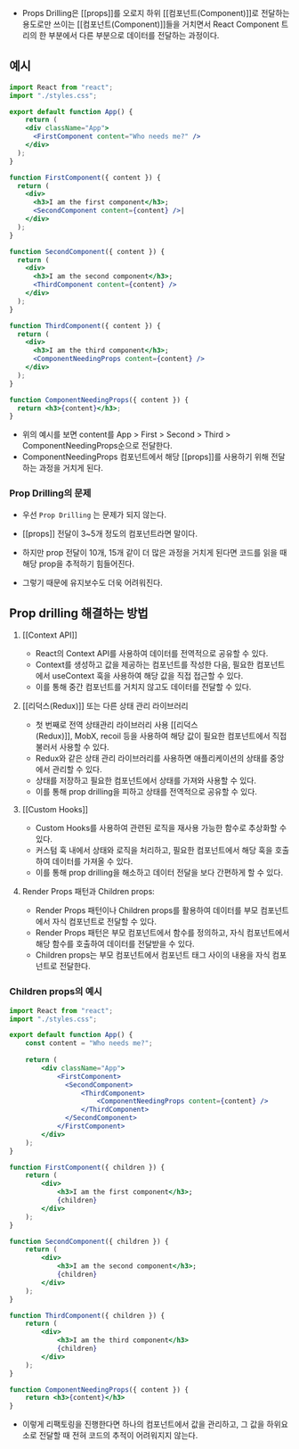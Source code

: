 - Props Drilling은 [[props]]를 오로지 하위 [[컴포넌트(Component)]]로 전달하는 용도로만 쓰이는 [[컴포넌트(Component)]]들을 거치면서 React Component 트리의 한 부분에서 다른 부분으로 데이터를 전달하는 과정이다.


## 예시

```jsx
import React from "react";
import "./styles.css";

export default function App() {
	return (
    <div className="App">
      <FirstComponent content="Who needs me?" />
    </div>
  );
}

function FirstComponent({ content }) {
  return (
    <div>
      <h3>I am the first component</h3>;
      <SecondComponent content={content} />|
    </div>
  );
}

function SecondComponent({ content }) {
  return (
    <div>
      <h3>I am the second component</h3>;
      <ThirdComponent content={content} />
    </div>
  );
}

function ThirdComponent({ content }) {
  return (
    <div>
      <h3>I am the third component</h3>;
      <ComponentNeedingProps content={content} />
    </div>
  );
}

function ComponentNeedingProps({ content }) {
  return <h3>{content}</h3>;
}
```

- 위의 예시를 보면 content를 App > First > Second > Third > ComponentNeedingProps순으로 전달한다.
- ComponentNeedingProps 컴포넌트에서 해당 [[props]]를 사용하기 위해 전달하는 과정을 거치게 된다.

### Prop Drilling의 문제

- 우선 `Prop Drilling` 는 문제가 되지 않는다.
- [[props]] 전달이 3~5개 정도의 컴포넌트라면 말이다.

- 하지만 prop 전달이 10개, 15개 같이 더 많은 과정을 거치게 된다면 코드를 읽을 때 해당 prop을 추적하기 힘들어진다.
- 그렇기 때문에 유지보수도 더욱 어려워진다.

## Prop drilling 해결하는 방법

1. [[Context API]]
     - React의 Context API를 사용하여 데이터를 전역적으로 공유할 수 있다.
     - Context를 생성하고 값을 제공하는 컴포넌트를 작성한 다음, 필요한 컴포넌트에서 useContext 훅을 사용하여 해당 값을 직접 접근할 수 있다.
     - 이를 통해 중간 컴포넌트를 거치지 않고도 데이터를 전달할 수 있다.

1. [[리덕스(Redux)]] 또는 다른 상태 관리 라이브러리  
	- 첫 번째로 전역 상태관리 라이브러리 사용 [[리덕스(Redux)]], MobX, recoil 등을 사용하여 해당 값이 필요한 컴포넌트에서 직접 불러서 사용할 수 있다.
	- Redux와 같은 상태 관리 라이브러리를 사용하면 애플리케이션의 상태를 중앙에서 관리할 수 있다.
	- 상태를 저장하고 필요한 컴포넌트에서 상태를 가져와 사용할 수 있다.
	- 이를 통해 prop drilling을 피하고 상태를 전역적으로 공유할 수 있다.

3. [[Custom Hooks]]
	- Custom Hooks를 사용하여 관련된 로직을 재사용 가능한 함수로 추상화할 수 있다.
	- 커스텀 훅 내에서 상태와 로직을 처리하고, 필요한 컴포넌트에서 해당 훅을 호출하여 데이터를 가져올 수 있다.
	- 이를 통해 prop drilling을 해소하고 데이터 전달을 보다 간편하게 할 수 있다.

4. Render Props 패턴과 Children props:  
    - Render Props 패턴이나 Children props를 활용하여 데이터를 부모 컴포넌트에서 자식 컴포넌트로 전달할 수 있다.  
    - Render Props 패턴은 부모 컴포넌트에서 함수를 정의하고, 자식 컴포넌트에서 해당 함수를 호출하여 데이터를 전달받을 수 있다.
    - Children props는 부모 컴포넌트에서 컴포넌트 태그 사이의 내용을 자식 컴포넌트로 전달한다.
### Children props의 예시 

```jsx
import React from "react";
import "./styles.css";

export default function App() {
	const content = "Who needs me?";
	
	return (
		<div className="App">
			<FirstComponent>
		      <SecondComponent>
		          <ThirdComponent>
			          <ComponentNeedingProps content={content} />
		          </ThirdComponent>
	          </SecondComponent>
		    </FirstComponent>
		</div>
	);
}

function FirstComponent({ children }) {
	return (
		<div>
		    <h3>I am the first component</h3>;
			{children}
		</div>
	);
}

function SecondComponent({ children }) {
	return (
		<div>
		    <h3>I am the second component</h3>;
		    {children}
	    </div>
	);
}

function ThirdComponent({ children }) {
	return (
	    <div>
		    <h3>I am the third component</h3>
			{children}
		</div>
	);
}

function ComponentNeedingProps({ content }) {
	return <h3>{content}</h3>
}
```

- 이렇게 리팩토링을 진행한다면 하나의 컴포넌트에서 값을 관리하고, 그 값을 하위요소로 전달할 때 전혀 코드의 추적이 어려워지지 않는다.